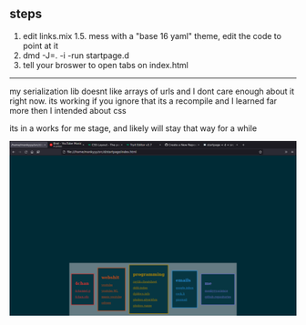 ## steps
1. edit links.mix
1.5. mess with a "base 16 yaml" theme, edit the code to point at it
2. dmd -J=. -i -run startpage.d
3. tell your broswer to open tabs on index.html

----

my serialization lib doesnt like arrays of urls and I dont care enough about it right now.
its working if you ignore that its a recompile and I learned far more then I intended about css

its in a works for me stage, and likely will stay that way for a while

![screenshot.png](screenshot.png)